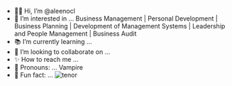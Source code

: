 - 👋🏻 Hi, I’m @aleenocl
- 📖 I’m interested in ... Business Management | Personal Development | Business Planning | Development of Management Systems | Leadership and People Management | Business Audit 
- 📚 I’m currently learning ... 
- 🌲 I’m looking to collaborate on ...
- ✨ How to reach me ... 
- 🦇 Pronouns: ... Vampire
- 💫 Fun fact: ...
  ![tenor](https://github.com/aleenocl/aleenocl/assets/157506898/a8c91618-20d5-4613-b0f1-772157d8012a)

<!---
aleenocl/aleenocl is a ✨ special ✨ repository because its `README.md` (this file) appears on your GitHub profile.
You can click the Preview link to take a look at your changes.
--->
